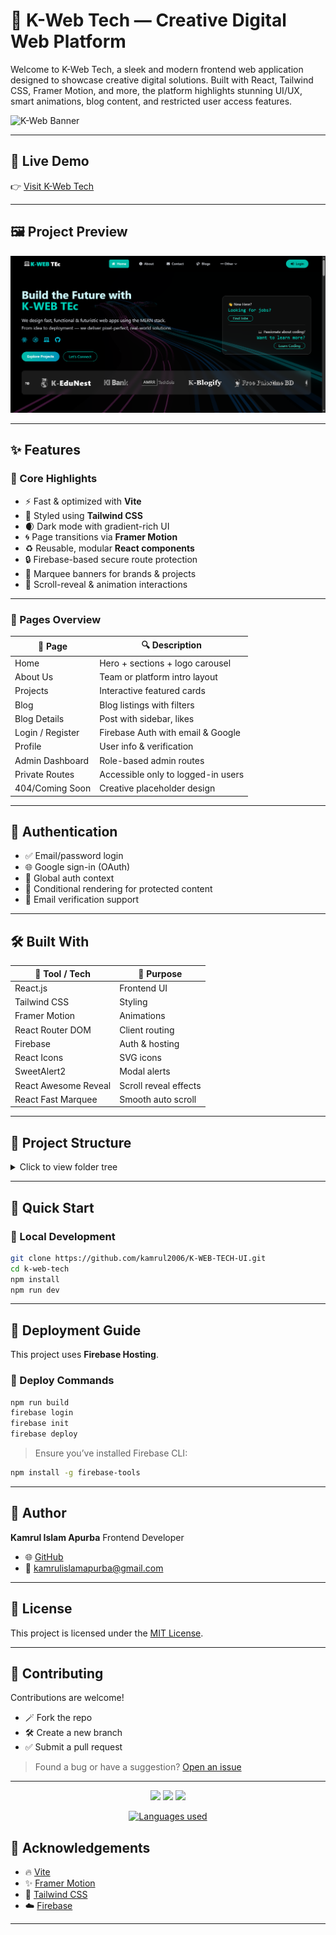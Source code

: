 
# 🚀 K-Web Tech — Creative Digital Web Platform

Welcome to K-Web Tech, a sleek and modern frontend web application designed to showcase creative digital solutions. Built with React, Tailwind CSS, Framer Motion, and more, the platform highlights stunning UI/UX, smart animations, blog content, and restricted user access features.

![K-Web Banner](https://readme-typing-svg.herokuapp.com?font=Fira+Code\&size=26\&duration=3000\&pause=1000\&color=36BCF7\&center=true\&vCenter=true\&width=1000\&height=80\&lines=Welcome+to+K-Web+Tech!;A+Creative+Digital+Frontend+Experience;Built+with+React%2C+TailwindCSS+%26+More)

---

## 🔗 Live Demo

👉 [Visit K-Web Tech](https://k-web-tec.web.app)

---

## 🖼️ Project Preview

![Preview](./public/preview.png)

---

## ✨ Features

### 🧰 Core Highlights

* ⚡ Fast & optimized with **Vite**
* 🎨 Styled using **Tailwind CSS**
* 🌒 Dark mode with gradient-rich UI
* 🌀 Page transitions via **Framer Motion**
* ♻️ Reusable, modular **React components**
* 🔒 Firebase-based secure route protection
* 🔁 Marquee banners for brands & projects
* 👀 Scroll-reveal & animation interactions

---

### 📄 Pages Overview

| 📌 Page          | 🔍 Description                     |
| ---------------- | ---------------------------------- |
| Home             | Hero + sections + logo carousel    |
| About Us         | Team or platform intro layout      |
| Projects         | Interactive featured cards         |
| Blog             | Blog listings with filters         |
| Blog Details     | Post with sidebar, likes           |
| Login / Register | Firebase Auth with email & Google  |
| Profile          | User info & verification           |
| Admin Dashboard  | Role-based admin routes            |
| Private Routes   | Accessible only to logged-in users |
| 404/Coming Soon  | Creative placeholder design        |

---

## 🔐 Authentication

* ✅ Email/password login
* 🌐 Google sign-in (OAuth)
* 🎯 Global auth context
* 🧾 Conditional rendering for protected content
* 📩 Email verification support

---

## 🛠️ Built With

| 🔧 Tool / Tech       | 🧩 Purpose            |
| -------------------- | --------------------- |
| React.js             | Frontend UI           |
| Tailwind CSS         | Styling               |
| Framer Motion        | Animations            |
| React Router DOM     | Client routing        |
| Firebase             | Auth & hosting        |
| React Icons          | SVG icons             |
| SweetAlert2          | Modal alerts          |
| React Awesome Reveal | Scroll reveal effects |
| React Fast Marquee   | Smooth auto scroll    |

---

## 📂 Project Structure

<details>
<summary>Click to view folder tree</summary>

```
src/
│
├── components/       # Navbar, Cards, Loader, etc.
├── pages/            # Page-specific React components
├── routes/           # Route protection & private logic
├── hooks/            # Custom React hooks
├── assets/           # Static assets (images, SVGs)
├── CSS/              # Optional custom stylesheets
├── App.jsx           # App shell and layout
├── main.jsx          # Root app renderer
└── firebase.config.js# Firebase setup file
```

</details>

---

## 🧪 Quick Start

### 🔧 Local Development

```bash
git clone https://github.com/kamrul2006/K-WEB-TECH-UI.git
cd k-web-tech
npm install
npm run dev
```

---

## 🚀 Deployment Guide

This project uses **Firebase Hosting**.

### 🔄 Deploy Commands

```bash
npm run build
firebase login
firebase init
firebase deploy
```

> Ensure you’ve installed Firebase CLI:

```bash
npm install -g firebase-tools
```

---

## 👤 Author

**Kamrul Islam Apurba**
Frontend Developer

* 🌐 [GitHub](https://github.com/kamrul2006)
* 📧 [kamrulislamapurba@gmail.com](mailto:kamrulislamapurba@gmail.com)

---

## 📄 License

This project is licensed under the [MIT License](LICENSE).

---

## 🤝 Contributing

Contributions are welcome!

* 🪄 Fork the repo
* 🛠 Create a new branch
* ✅ Submit a pull request

> Found a bug or have a suggestion? [Open an issue](https://github.com/kamrul2006/K-WEB-TECH-UI/issues)

---

<p align="center">
  <a href="https://github.com/kamrul2006/K-WEB-TECH-UI"><img src="https://img.shields.io/github/stars/kamrul2006/K-WEB-TECH-UI?style=for-the-badge&color=0ea5e9" /></a>
  <a href="https://github.com/kamrul2006/K-WEB-TECH-UI"><img src="https://img.shields.io/github/forks/kamrul2006/K-WEB-TECH-UI?style=for-the-badge&color=f59e0b" /></a>
  <a href="https://github.com/kamrul2006/K-WEB-TECH-UI/blob/main/LICENSE"><img src="https://img.shields.io/github/license/kamrul2006/K-WEB-TECH-UI?style=for-the-badge&color=10b981" /></a>
</p>

<p align="center">
  <a href="https://github.com/kamrul2006/K-WEB-TECH-UI"><img src="https://github-readme-stats.vercel.app/api/top-langs/?username=kamrul2006&layout=compact&theme=radical&hide=html" alt="Languages used" /></a>
</p>

## 📣 Acknowledgements

* 🔥 [Vite](https://vitejs.dev)
* ✨ [Framer Motion](https://www.framer.com/motion/)
* 🎨 [Tailwind CSS](https://tailwindcss.com)
* ☁️ [Firebase](https://firebase.google.com/)

---

